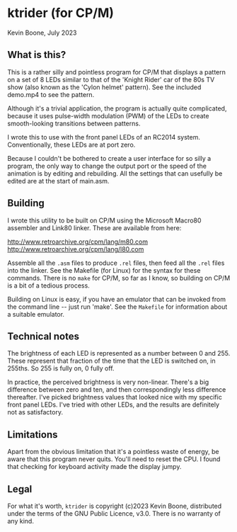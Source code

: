 # ktrider (for CP/M)

Kevin Boone, July 2023

## What is this?

This is a rather silly and pointless program for CP/M that displays
a pattern on a set of 8 LEDs similar to that of the 'Knight Rider'
car of the 80s TV show (also known as the 'Cylon helmet' pattern). See
the included demo.mp4 to see the pattern.

Although it's a trivial application, the program is actually quite
complicated, because it uses pulse-width modulation (PWM) of the LEDs
to create smooth-looking transitions between patterns.

I wrote this to use with the front panel LEDs of an RC2014 system. 
Conventionally, these LEDs are at port zero. 

Because I couldn't be bothered to create a user interface for so silly a
program, the only way to change the output port or the speed of the 
animation is by editing and rebuilding. All the settings that can
usefully be edited are at the start of main.asm.

## Building

I wrote this utility to be built on CP/M using the Microsoft
Macro80 assembler and Link80 linker. These are available from here:

http://www.retroarchive.org/cpm/lang/m80.com
http://www.retroarchive.org/cpm/lang/l80.com

Assemble all the `.asm` files to produce `.rel` files, then feed all
the `.rel` files into the linker. See the Makefile (for Linux) for
the syntax for these commands. There is no `make` for CP/M, so far as I
know, so building on CP/M is a bit of a tedious process.

Building on Linux is easy, if you have an emulator that can be invoked
from the command line -- just run 'make'. See the `Makefile` for information
about a suitable emulator.

## Technical notes

The brightness of each LED is represented as a number between 0 and
255. These represent that fraction of the time that the LED is switched
on, in 255ths. So 255 is fully on, 0 fully off.

In practice, the perceived brightness is very non-linear. There's a big
difference between zero and ten, and then correspondingly less difference
thereafter. I've picked brightness values that looked nice with my 
specific front panel LEDs. I've tried with other LEDs, and the 
results are definitely not as satisfactory. 

## Limitations

Apart from the obvious limitation that it's a pointless waste of energy,
be aware that this program never quits. You'll need to reset the CPU. I found
that checking for keyboard activity made the display jumpy.

## Legal

For what it's worth, `ktrider` is copyright (c)2023 Kevin Boone, distributed
under the terms of the GNU Public Licence, v3.0. There is no warranty of
any kind.

